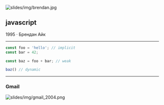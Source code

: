 ![slides/img/brendan.jpg](slides/img/brendan.jpg) <!-- .element: style="width: 50%" --> 
## javascript

1995 · Брендан Айк 

---

```js
const foo = 'hello'; // implicit
const bar = 42;

const baz = foo + bar; // weak

baz() // dynamic
```

---

### Gmail

![slides/img/gmail_2004.png](slides/img/gmail_2004.png)


